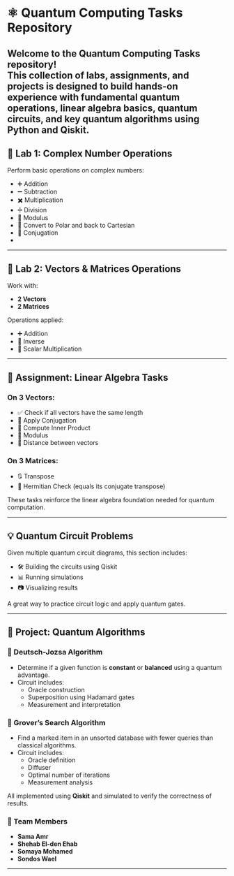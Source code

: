 # ⚛️ Quantum Computing Tasks Repository

Welcome to the Quantum Computing Tasks repository!  
This collection of labs, assignments, and projects is designed to build hands-on experience with fundamental quantum operations, 
linear algebra basics, quantum circuits, and key quantum algorithms using Python and Qiskit.
---

## 🧪 Lab 1: Complex Number Operations

Perform basic operations on complex numbers:

- ➕ Addition  
- ➖ Subtraction  
- ✖️ Multiplication  
- ➗ Division  
- 🧮 Modulus  
- 📐 Convert to Polar and back to Cartesian  
- 🔁 Conjugation
- 
---

## 🧮 Lab 2: Vectors & Matrices Operations

Work with:

- **2 Vectors**  
- **2 Matrices**

Operations applied:

- ➕ Addition  
- 🔄 Inverse 
- 🔢 Scalar Multiplication

---

## 📝 Assignment: Linear Algebra Tasks

### On 3 Vectors:
- ✅ Check if all vectors have the same length  
- 🔁 Apply Conjugation  
- 📌 Compute Inner Product  
- 🧮 Modulus  
- 📏 Distance between vectors

### On 3 Matrices:
- 🔃 Transpose  
- 🔁 Hermitian Check (equals its conjugate transpose)

These tasks reinforce the linear algebra foundation needed for quantum computation.

---

## 💡 Quantum Circuit Problems

Given multiple quantum circuit diagrams, this section includes:

- 🛠️ Building the circuits using Qiskit  
- 📊 Running simulations  
- 📷 Visualizing results 

A great way to practice circuit logic and apply quantum gates.

---

## 🚀 Project: Quantum Algorithms

### 📘 Deutsch-Jozsa Algorithm
- Determine if a given function is **constant** or **balanced** using a quantum advantage.
- Circuit includes:
  - Oracle construction
  - Superposition using Hadamard gates
  - Measurement and interpretation

### 📗 Grover’s Search Algorithm
- Find a marked item in an unsorted database with fewer queries than classical algorithms.
- Circuit includes:
  - Oracle definition
  - Diffuser
  - Optimal number of iterations
  - Measurement analysis

All implemented using **Qiskit** and simulated to verify the correctness of results.
### 👥 Team Members
- **Sama Amr**  
- **Shehab El-den Ehab**  
- **Somaya Mohamed**  
- **Sondos Wael**
---
